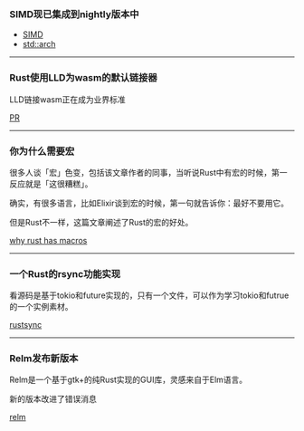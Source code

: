 ### SIMD现已集成到nightly版本中

- [SIMD](https://internals.rust-lang.org/t/simd-now-available-in-libstd-on-nightly/6903)
- [std::arch](https://doc.rust-lang.org/nightly/std/arch/?search=)
---

### Rust使用LLD为wasm的默认链接器

LLD链接wasm正在成为业界标准

[PR](https://github.com/rust-lang/rust/pull/48125)

---

###  你为什么需要宏

很多人谈「宏」色变，包括该文章作者的同事，当听说Rust中有宏的时候，第一反应就是「这很糟糕」。

确实，有很多语言，比如Elixir谈到宏的时候，第一句就告诉你：最好不要用它。

但是Rust不一样，这篇文章阐述了Rust的宏的好处。

[why rust has macros](https://kasma1990.gitlab.io/2018/03/04/why-rust-has-macros/)

---

### 一个Rust的rsync功能实现

看源码是基于tokio和future实现的，只有一个文件，可以作为学习tokio和futrue的一个实例素材。

[rustsync](https://crates.io/crates/rustsync)

---

### Relm发布新版本

Relm是一个基于gtk+的纯Rust实现的GUI库，灵感来自于Elm语言。

新的版本改进了错误消息

[relm ](http://relm.ml/relm-better-error-message)

